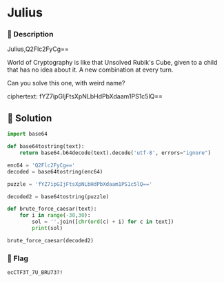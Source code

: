 # Julius
### 📄 Description
Julius,Q2Flc2FyCg==

World of Cryptography is like that Unsolved Rubik's Cube, given to a child that has no idea about it.
A new combination at every turn.

Can you solve this one, with weird name?

ciphertext: fYZ7ipGIjFtsXpNLbHdPbXdaam1PS1c5lQ==

## 🔑 Solution
```python
import base64

def base64tostring(text):
    return base64.b64decode(text).decode('utf-8', errors="ignore")

enc64 = 'Q2Flc2FyCg=='
decoded = base64tostring(enc64)

puzzle = 'fYZ7ipGIjFtsXpNLbHdPbXdaam1PS1c5lQ=='

decoded2 = base64tostring(puzzle)

def brute_force_caesar(text):
    for i in range(-30,30):
        sol = ''.join([chr(ord(c) + i) for c in text])
        print(sol)

brute_force_caesar(decoded2)
```

### 🚩 Flag
```plain
ecCTF3T_7U_BRU73?!
```
